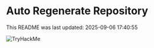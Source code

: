 # Auto Regenerate Repository

This README was last updated: 2025-09-06 17:40:55

 ![TryHackMe](https://tryhackme.com/badge/533634)